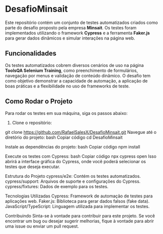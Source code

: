 # DesafioMinsait

Este repositório contém um conjunto de testes automatizados criados como parte do desafio proposto pela empresa **Minsait**. Os testes foram implementados utilizando o framework **Cypress** e a ferramenta **Faker.js** para gerar dados dinâmicos e simular interações na página web.

## Funcionalidades

Os testes automatizados cobrem diversos cenários de uso na página **ToolsQA Selenium Training**, como preenchimento de formulários, navegação por menus e validação de conteúdo dinâmico. O desafio tem como objetivo demonstrar a capacidade de automação, a aplicação de boas práticas e a flexibilidade no uso de frameworks de teste.

## Como Rodar o Projeto
Para rodar os testes em sua máquina, siga os passos abaixo:

1. Clone o repositório:

git clone https://github.com/RafaelSalesX/DesafioMinsait.git
Navegue até o diretório do projeto:
bash
Copiar código
cd DesafioMinsait

Instale as dependências do projeto:
bash
Copiar código
npm install

Execute os testes com Cypress:
bash
Copiar código
npx cypress open
Isso abrirá a interface gráfica do Cypress, onde você poderá selecionar os testes que deseja executar.

Estrutura do Projeto
cypress/e2e: Contém os testes automatizados.
cypress/support: Arquivos de suporte e configurações do Cypress.
cypress/fixtures: Dados de exemplo para os testes.

Tecnologias Utilizadas
Cypress: Framework de automação de testes para aplicações web.
Faker.js: Biblioteca para gerar dados falsos (fake data).
JavaScript/TypeScript: Linguagem utilizada para implementar os testes.

Contribuindo
Sinta-se à vontade para contribuir para este projeto. Se você encontrar um bug ou desejar sugerir melhorias, fique à vontade para abrir uma issue ou enviar um pull request.
